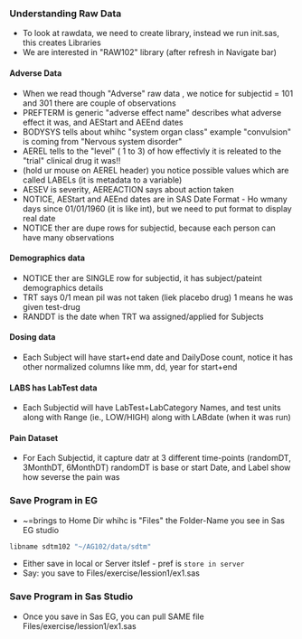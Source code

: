 ### Understanding Raw Data
* To look at rawdata, we need to create library, instead we run init.sas, this creates Libraries
* We are interested in "RAW102" library (after refresh in Navigate bar)
#### Adverse Data
* When we read though "Adverse" raw data , we notice for subjectid = 101 and 301 there are couple of observations
* PREFTERM is generic "adverse effect name" describes what adverse effect it was, and AEStart and AEEnd dates
* BODYSYS tells about whihc "system organ class" example "convulsion" is coming from "Nervous system disorder"
* AEREL tells to the "level" ( 1 to 3) of how effectivly it is releated to the "trial" clinical drug it was!!
* (hold ur mouse on AEREL header) you notice possible values which are called LABELs (it is metadata to a variable)
* AESEV is severity, AEREACTION says about action taken
* NOTICE, AEStart and AEEnd dates are in SAS Date Format - Ho wmany days since 01/01/1960 (it is like int), but we need to put format to display real date
* NOTICE ther are dupe rows for subjectid, because each person can have many observations
#### Demographics data
* NOTICE ther are SINGLE row for subjectid, it has subject/pateint demographics details
* TRT says 0/1 mean pil was not taken (liek placebo drug) 1 means he was given test-drug
* RANDDT is the date when TRT wa assigned/applied for Subjects
#### Dosing data
* Each Subject will have start+end date and DailyDose count, notice it has other normalized columns like mm, dd, year for start+end
#### LABS has LabTest data
* Each Subjectid will have LabTest+LabCategory Names, and test units along with Range (ie., LOW/HIGH) along with LABdate (when it was run)
#### Pain Dataset
* For Each Subjectid, it capture datr at 3 different time-points (randomDT, 3MonthDT, 6MonthDT) randomDT is base or start Date, and Label show how severse the pain was

### Save Program in EG
* ~=brings to Home Dir whihc is "Files" the  Folder-Name you see in Sas EG studio
```bash
libname sdtm102 "~/AG102/data/sdtm" 
```
* Either save in local or Server itslef - pref is `store in server`
* Say: you save to Files/exercise/lession1/ex1.sas
### Save Program in Sas Studio
* Once you save in Sas EG, you can pull SAME file Files/exercise/lession1/ex1.sas

